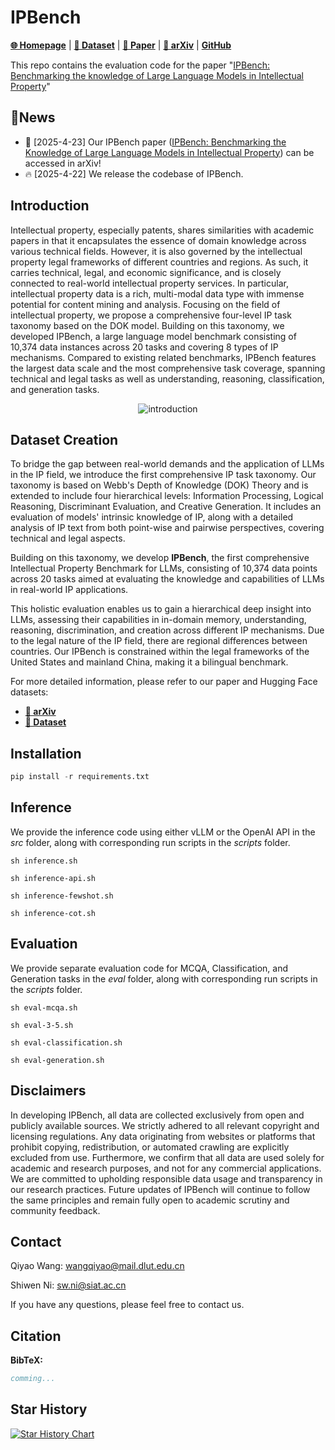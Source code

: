 # IPBench
[**🌐 Homepage**](https://IPBench.github.io/) | [**🤗 Dataset**](https://huggingface.co/datasets/IPBench/IPBench) | [**🤗 Paper**]() | [**📖 arXiv**](https://arxiv.org/abs/2504.15524) | [**GitHub**](https://github.com/IPBench/IPBench)


This repo contains the evaluation code for the paper "[IPBench: Benchmarking the knowledge of Large Language Models in Intellectual Property](https://arxiv.org/abs/2504.15524)"
## 🔔News

- 🎉 [2025-4-23] Our IPBench paper ([IPBench: Benchmarking the Knowledge of Large Language Models in Intellectual Property](https://arxiv.org/abs/2504.15524)) can be accessed in arXiv!
- 🔥 [2025-4-22] We release the codebase of IPBench.

## Introduction

Intellectual property, especially patents, shares similarities with academic papers in that it encapsulates the essence of domain knowledge across various technical fields. However, it is also governed by the intellectual property legal frameworks of different countries and regions. As such, it carries technical, legal, and economic significance, and is closely connected to real-world intellectual property services. In particular, intellectual property data is a rich, multi-modal data type with immense potential for content mining and analysis. Focusing on the field of intellectual property, we propose a comprehensive four-level IP task taxonomy based on the DOK model. Building on this taxonomy, we developed IPBench, a large language model benchmark consisting of 10,374 data instances across 20 tasks and covering 8 types of IP mechanisms. Compared to existing related benchmarks, IPBench features the largest data scale and the most comprehensive task coverage, spanning technical and legal tasks as well as understanding, reasoning, classification, and generation tasks.

<p align="center">
  <img src="framework.bmp" alt="introduction">
</p>

## Dataset Creation

To bridge the gap between real-world demands and the application of LLMs in the IP field, we introduce the first comprehensive IP task taxonomy. Our taxonomy is based on Webb's Depth of Knowledge (DOK) Theory and is extended to include four hierarchical levels: Information Processing, Logical Reasoning, Discriminant Evaluation, and Creative Generation. It includes an evaluation of models' intrinsic knowledge of IP, along with a detailed analysis of IP text from both point-wise and pairwise perspectives, covering technical and legal aspects.

Building on this taxonomy, we develop **IPBench**, the first comprehensive Intellectual Property Benchmark for LLMs, consisting of 10,374 data points across 20 tasks aimed at evaluating the knowledge and capabilities of LLMs in real-world IP applications.

This holistic evaluation enables us to gain a hierarchical deep insight into LLMs, assessing their capabilities in in-domain memory, understanding, reasoning, discrimination, and creation across different IP mechanisms. Due to the legal nature of the IP field, there are regional differences between countries. Our IPBench is constrained within the legal frameworks of the United States and mainland China, making it a bilingual benchmark.

For more detailed information, please refer to our paper and Hugging Face datasets:

- [**📖 arXiv**]()
- [**🤗 Dataset**](https://huggingface.co/datasets/IPBench/IPBench)


## Installation
```python
pip install -r requirements.txt
```

## Inference

We provide the inference code using either vLLM or the OpenAI API in the *src* folder, along with corresponding run scripts in the *scripts* folder.
```
sh inference.sh

sh inference-api.sh

sh inference-fewshot.sh

sh inference-cot.sh
```

## Evaluation

We provide separate evaluation code for MCQA, Classification, and Generation tasks in the *eval* folder, along with corresponding run scripts in the *scripts* folder.
```
sh eval-mcqa.sh

sh eval-3-5.sh

sh eval-classification.sh

sh eval-generation.sh
```

## Disclaimers
In developing IPBench, all data are collected exclusively from open and publicly available sources. We strictly adhered to all relevant copyright and licensing regulations. Any data originating from websites or platforms that prohibit copying, redistribution, or automated crawling are explicitly excluded from use. Furthermore, we confirm that all data are used solely for academic and research purposes, and not for any commercial applications. We are committed to upholding responsible data usage and transparency in our research practices. Future updates of IPBench will continue to follow the same principles and remain fully open to academic scrutiny and community feedback.

## Contact
Qiyao Wang: wangqiyao@mail.dlut.edu.cn

Shiwen Ni: sw.ni@siat.ac.cn

If you have any questions, please feel free to contact us.

## Citation

**BibTeX:**
```bibtex
comming...
```

## Star History
[![Star History Chart](https://api.star-history.com/svg?repos=IPBench/IPBench&type=Date)](https://star-history.com/#IPBench/IPBench&Date)
